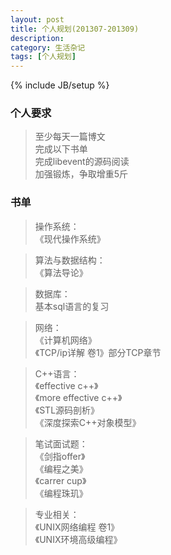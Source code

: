 ```yaml
---
layout: post
title: 个人规划(201307-201309)
description: 
category: 生活杂记
tags: [个人规划]
---
```

{% include JB/setup %}

### 个人要求  

> 至少每天一篇博文    	
> 完成以下书单    
> 完成libevent的源码阅读      	
> 加强锻炼，争取增重5斤   

### 书单  

> 操作系统：   
>	《现代操作系统》


> 算法与数据结构：  
> 《算法导论》


> 数据库：  
> 基本sql语言的复习


> 网络：  
> 《计算机网络》  
> 《TCP/ip详解 卷1》部分TCP章节     


> C++语言：   
> 《effective c++》   
> 《more effective c++》  
> 《STL源码剖析》   
> 《深度探索C++对象模型》   


> 笔试面试题：  
> 《剑指offer》  
>	《编程之美》  
> 《carrer cup》  
>	《编程珠玑》  


> 专业相关：  
>	《UNIX网络编程 卷1》  
>	《UNIX环境高级编程》  



